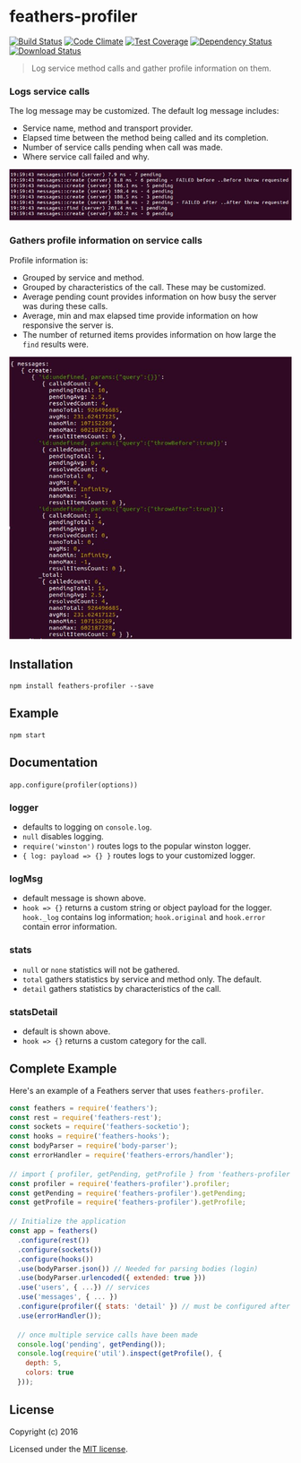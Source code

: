# feathers-profiler

[![Build Status](https://travis-ci.org/feathersjs/feathers-profiler.png?branch=master)](https://travis-ci.org/feathersjs/feathers-profiler)
[![Code Climate](https://codeclimate.com/github/feathersjs/feathers-profiler/badges/gpa.svg)](https://codeclimate.com/github/feathersjs/feathers-profiler)
[![Test Coverage](https://codeclimate.com/github/feathersjs/feathers-profiler/badges/coverage.svg)](https://codeclimate.com/github/feathersjs/feathers-profiler/coverage)
[![Dependency Status](https://img.shields.io/david/feathersjs/feathers-profiler.svg?style=flat-square)](https://david-dm.org/feathersjs/feathers-profiler)
[![Download Status](https://img.shields.io/npm/dm/feathers-profiler.svg?style=flat-square)](https://www.npmjs.com/package/feathers-profiler)

> Log service method calls and gather profile information on them.

### Logs service calls

The log message may be customized. The default log message includes:

- Service name, method and transport provider.
- Elapsed time between the method being called and its completion.
- Number of service calls pending when call was made.
- Where service call failed and why.

![logs](./docs/profiler-log.jpg)

### Gathers profile information on service calls

Profile information is:

- Grouped by service and method.
- Grouped by characteristics of the call. These may be customized.
- Average pending count provides information on how busy the server was during these calls.
- Average, min and max elapsed time provide information on how responsive the server is.
- The number of returned items provides information on how large the `find` results were.

![stats](./docs/profiler-stats.jpg)

## Installation

```
npm install feathers-profiler --save
```

## Example

```
npm start
```

## Documentation

`app.configure(profiler(options))`

### logger

- defaults to logging on `console.log`.
- `null` disables logging.
- `require('winston')` routes logs to the popular winston logger.
- `{ log: payload => {} }` routes logs to your customized logger.

### logMsg

- default message is shown above.
- `hook => {}` returns a custom string or object payload for the logger.
`hook._log` contains log information;
`hook.original` and `hook.error` contain error information.

### stats

- `null` or `none` statistics will not be gathered.
- `total` gathers statistics by service and method only. The default.
- `detail` gathers statistics by characteristics of the call.

### statsDetail

- default is shown above.
- `hook => {}` returns a custom category for the call.

## Complete Example

Here's an example of a Feathers server that uses `feathers-profiler`. 

```js
const feathers = require('feathers');
const rest = require('feathers-rest');
const sockets = require('feathers-socketio');
const hooks = require('feathers-hooks');
const bodyParser = require('body-parser');
const errorHandler = require('feathers-errors/handler');

// import { profiler, getPending, getProfile } from 'feathers-profiler';
const profiler = require('feathers-profiler').profiler;
const getPending = require('feathers-profiler').getPending;
const getProfile = require('feathers-profiler').getProfile;

// Initialize the application
const app = feathers()
  .configure(rest())
  .configure(sockets())
  .configure(hooks())
  .use(bodyParser.json()) // Needed for parsing bodies (login)
  .use(bodyParser.urlencoded({ extended: true }))
  .use('users', { ...}) // services
  .use('messages', { ... })
  .configure(profiler({ stats: 'detail' }) // must be configured after all services
  .use(errorHandler());
  
  // once multiple service calls have been made
  console.log('pending', getPending());
  console.log(require('util').inspect(getProfile(), {
    depth: 5,
    colors: true
  }));

```

## License

Copyright (c) 2016

Licensed under the [MIT license](LICENSE).
